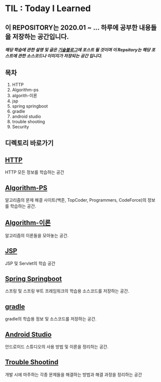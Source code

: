 # TIL : Today I Learned

## 이 REPOSITORY는 2020.01 ~ ... 하루에 공부한 내용들을 저장하는 공간입니다.

##### 해당 학습에 관한 설명 및 글은 [기술블로그](https://wonit.tistory.com/)에 포스트 될 것이며 이 Repsitory는 해당 포스트에 관한 소스코드나 이미지가 저장되는 공간 입니다.

## 목차

1. HTTP
2. Algorithm-ps
3. algorith-이론
4. jsp
5. spring springboot
6. gradle
7. android studio
8. trouble shooting
9. Security

## 디렉토리 바로가기

## [HTTP](https://github.com/dhslrl321/ROL/tree/master/HTTP)

HTTP 모든 정보를 학습하는 공간

## [Algorithm-PS](https://github.com/dhslrl321/ROL/tree/master/Algorithm-%EB%B0%B1%EC%A4%80)

알고리즘의 문제 해결 사이트(백준, TopCoder, Programmers, CodeForce)의 정보를 학습하는 공간.

## [Algorithm-이론](https://github.com/dhslrl321/ROL/tree/master/Algorithm-%EB%B0%B1%EC%A4%80)

알고리즘의 이론들을 모아놓는 공간.

## [JSP](https://wonit.tistory.com/category/%E2%97%8F%20Web%28%EC%9B%B9%29%20%20%E2%97%8F/JSP%20%26%20Servlet)

JSP 및 Servlet의 학습 공간

## [Spring Springboot](https://github.com/dhslrl321/ROL/tree/master/Spring-Springboot)

스프링 및 스프링 부트 프레임워크의 학습용 소스코드를 저장하는 공간.

## [gradle](https://github.com/dhslrl321/ROL/tree/master/Android%20Studio)

gradle의 학습용 정보 및 소스코드를 저장하는 공간.

## [Android Studio](https://github.com/dhslrl321/ROL/tree/master/Android%20Studio)

안드로이드 스튜디오의 사용 방법 및 이론을 정리하는 공간.

## [Trouble Shootind](https://github.com/dhslrl321/ROL/tree/master/Trouble-Shooting)

개발 시에 마주하는 각종 문제들을 해결하는 방법과 해결 과정을 정리하는 공간
